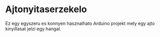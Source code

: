 # Ajtonyitaserzekelo
Ez egy egyszeru es konnyen hasznalhato Arduino projekt mely egy ajto kinyillasat jelzi egy hangal.
